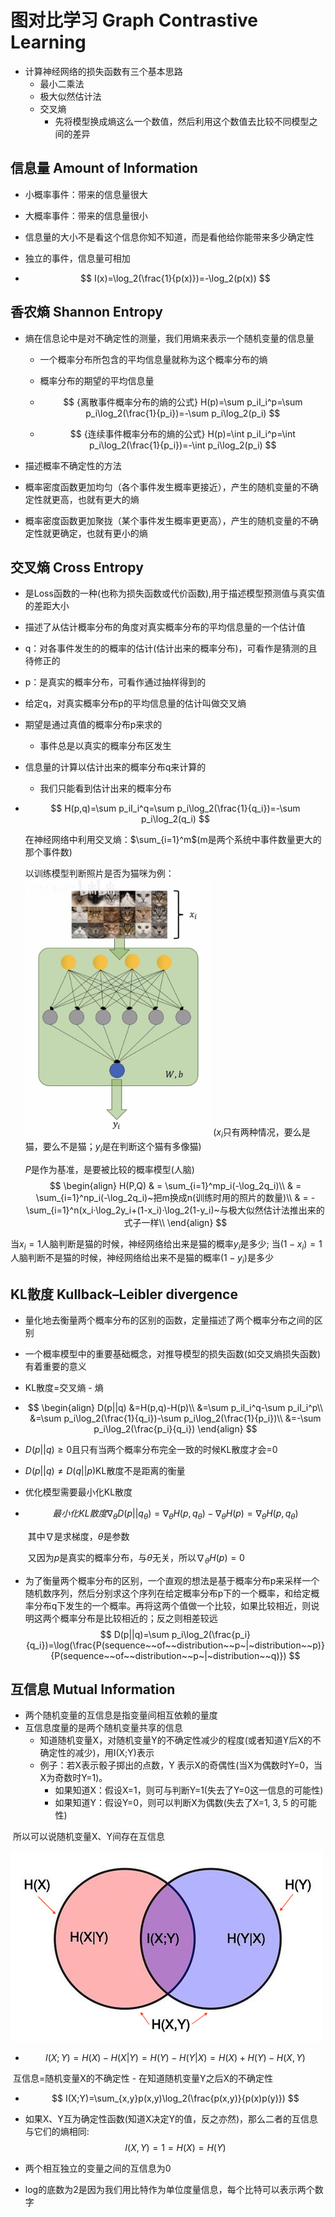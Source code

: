 # 图对比学习 Graph Contrastive Learning

- 计算神经网络的损失函数有三个基本思路
  - 最小二乘法
  - 极大似然估计法
  - 交叉熵
    - 先将模型换成熵这么一个数值，然后利用这个数值去比较不同模型之间的差异



## 信息量 Amount of Information

- 小概率事件：带来的信息量很大

- 大概率事件：带来的信息量很小

- 信息量的大小不是看这个信息你知不知道，而是看他给你能带来多少确定性

- 独立的事件，信息量可相加

- $$
  I(x)=\log_2(\frac{1}{p(x)})=-\log_2(p(x))
  $$



## 香农熵 Shannon Entropy

- 熵在信息论中是对不确定性的测量，我们用熵来表示一个随机变量的信息量

  - 一个概率分布所包含的平均信息量就称为这个概率分布的熵

  - 概率分布的期望的平均信息量

  - $$ {离散事件概率分布的熵的公式}
    H(p)=\sum p_iI_i^p=\sum p_i\log_2(\frac{1}{p_i})=-\sum p_i\log_2(p_i)
    $$

  - $$ {连续事件概率分布的熵的公式}
    H(p)=\int p_iI_i^p=\int p_i\log_2(\frac{1}{p_i})=-\int p_i\log_2(p_i)
    $$

- 描述概率不确定性的方法

- 概率密度函数更加均匀（各个事件发生概率更接近），产生的随机变量的不确定性就更高，也就有更大的熵

- 概率密度函数更加聚拢（某个事件发生概率更更高），产生的随机变量的不确定性就更确定，也就有更小的熵



## 交叉熵 Cross Entropy

- 是Loss函数的一种(也称为损失函数或代价函数),用于描述模型预测值与真实值的差距大小 

- 描述了从估计概率分布的角度对真实概率分布的平均信息量的一个估计值

- q：对各事件发生的的概率的估计(估计出来的概率分布)，可看作是猜测的且待修正的

- p：是真实的概率分布，可看作通过抽样得到的

- 给定q，对真实概率分布p的平均信息量的估计叫做交叉熵

- 期望是通过真值的概率分布p来求的

  - 事件总是以真实的概率分布区发生

- 信息量的计算以估计出来的概率分布q来计算的

  - 我们只能看到估计出来的概率分布

- $$
  H(p,q)=\sum p_iI_i^q=\sum p_i\log_2(\frac{1}{q_i})=-\sum p_i\log_2(q_i)
  $$

  在神经网络中利用交叉熵：$\sum_{i=1}^m$(m是两个系统中事件数量更大的那个事件数)
  
  以训练模型判断照片是否为猫咪为例：<img src="fig/image-20230721163035936.png" alt="image-20230721163035936" style="zoom: 40%;" />
  ($x_i$只有两种情况，要么是猫，要么不是猫；$y_i$是在判断这个猫有多像猫)
  
  $P$是作为基准，是要被比较的概率模型(人脑)
  $$
  \begin{align}
  H(P,Q)
  	& = \sum_{i=1}^mp_i(-\log_2q_i)\\
  	& = \sum_{i=1}^np_i(-\log_2q_i)~把m换成n(训练时用的照片的数量)\\
  	& = -\sum_{i=1}^n(x_i·\log_2y_i+(1-x_i)·\log_2(1-y_i)~与极大似然估计法推出来的式子一样\\
  \end{align}
  $$

当$x_i=1$人脑判断是猫的时候，神经网络给出来是猫的概率$y_i$是多少;
当$(1-x_i)=1$人脑判断不是猫的时候，神经网络给出来不是猫的概率$(1-y_i)$是多少



## KL散度 Kullback–Leibler divergence

- 量化地去衡量两个概率分布的区别的函数，定量描述了两个概率分布之间的区别

- 一个概率模型中的重要基础概念，对推导模型的损失函数(如交叉熵损失函数)有着重要的意义

- KL散度=交叉熵 - 熵

- $$
  \begin{align}
  D(p||q)
  &=H(p,q)-H(p)\\
  &=\sum p_iI_i^q-\sum p_iI_i^p\\
  &=\sum p_i\log_2(\frac{1}{q_i})-\sum p_i\log_2(\frac{1}{p_i})\\
  &=-\sum p_i\log_2(\frac{p_i}{q_i})
  \end{align}
  $$
  
- $D(p||q)\geq0$且只有当两个概率分布完全一致的时候KL散度才会=0
  
- $D(p||q)\neq D(q||p)$KL散度不是距离的衡量
  
- 优化模型需要最小化KL散度

- $$ {最小化KL散度}
  \nabla_\theta D(p||q_\theta)=\nabla_\theta H(p,q_\theta)-\nabla_\theta H(p)=\nabla_\theta H(p,q_\theta)
  $$

  ​                                                                                          其中$\nabla$是求梯度，$\theta$是参数
  
  ​                                                                  又因为$p$是真实的概率分布，与$\theta$无关，所以$\nabla_\theta H(p)=0$

- 为了衡量两个概率分布的区别，一个直观的想法是基于概率分布p来采样一个随机数序列，然后分别求这个序列在给定概率分布p下的一个概率，和给定概率分布q下发生的一个概率。再将这两个值做一个比较，如果比较相近，则说明这两个概率分布是比较相近的；反之则相差较远
  $$
  D(p||q)=\sum p_i\log_2(\frac{p_i}{q_i})=\log(\frac{P(sequence~~of~~distribution~~p~|~distribution~~p)}{P(sequence~~of~~distribution~~p~|~distribution~~q)})
  $$
  



## 互信息 Mutual Information

- 两个随机变量的互信息是指变量间相互依赖的量度
- 互信息度量的是两个随机变量共享的信息
  - 知道随机变量X，对随机变量Y的不确定性减少的程度(或者知道Y后X的不确定性的减少)，用I(X;Y)表示
  - 例子：若X表示骰子掷出的点数，Y 表示X的奇偶性(当X为偶数时Y=0，当X为奇数时Y=1)。
    - 如果知道X：假设X=1，则可与判断Y=1(失去了Y=0这一信息的可能性)
    - 如果知道Y：假设Y=0，则可以判断X为偶数(失去了X=1, 3, 5 的可能性)

​			   所以可以说随机变量X、Y间存在互信息

![image-20230721151720475](fig/image-20230721151720475.png)

- $$
  I(X;Y)=H(X)-H(X|Y)=H(Y)-H(Y|X)=H(X)+H(Y)-H(X,Y)
  $$

​																 互信息=随机变量X的不确定性 - 在知道随机变量Y之后X的不确定性

- $$
  I(X;Y)=\sum_{x,y}p(x,y)\log_2(\frac{p(x,y)}{p(x)p(y)})
  $$

- 如果X、Y互为确定性函数(知道X决定Y的值，反之亦然)，那么二者的互信息与它们的熵相同:
  $$
  I(X,Y)=1=H(X)=H(Y)
  $$
  
- 两个相互独立的变量之间的互信息为0
- log的底数为2是因为我们用比特作为单位度量信息，每个比特可以表示两个数字